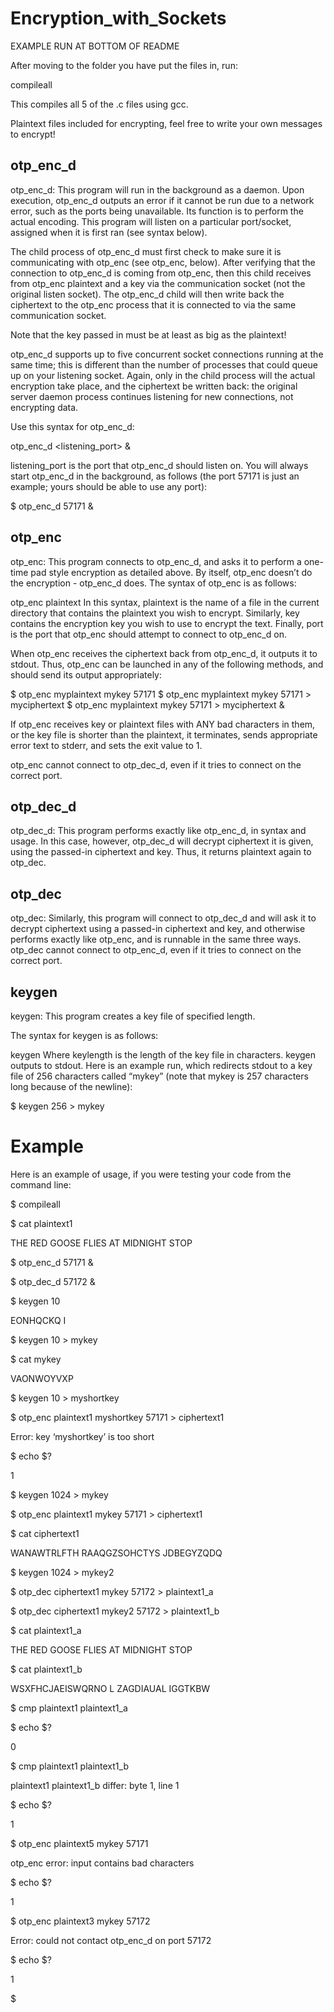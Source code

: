# Encryption_with_Sockets 

EXAMPLE RUN AT BOTTOM OF README

After moving to the folder you have put the files in, run:

compileall

This compiles all 5 of the .c files using gcc.

Plaintext files included for encrypting, feel free to write your own messages to encrypt!

## otp_enc_d
otp_enc_d: This program will run in the background as a daemon. Upon execution, otp_enc_d outputs an error if it cannot be run due to a network error, such as the ports being unavailable. Its function is to perform the actual encoding. This program will listen on a particular port/socket, assigned when it is first ran (see syntax below). 

The child process of otp_enc_d must first check to make sure it is communicating with otp_enc (see otp_enc, below). After verifying that the connection to otp_enc_d is coming from otp_enc, then this child receives from otp_enc plaintext and a key via the communication socket (not the original listen socket). The otp_enc_d child will then write back the ciphertext to the otp_enc process that it is connected to via the same communication socket. 

Note that the key passed in must be at least as big as the plaintext!

otp_enc_d supports up to five concurrent socket connections running at the same time; this is different than the number of processes that could queue up on your listening socket. Again, only in the child process will the actual encryption take place, and the ciphertext be written back: the original server daemon process continues listening for new connections, not encrypting data.

Use this syntax for otp_enc_d:

otp_enc_d <listening_port> &

listening_port is the port that otp_enc_d should listen on. You will always start otp_enc_d in the background, as follows (the port 57171 is just an example; yours should be able to use any port):

$ otp_enc_d 57171 &

## otp_enc
otp_enc: This program connects to otp_enc_d, and asks it to perform a one-time pad style encryption as detailed above. By itself, otp_enc doesn’t do the encryption - otp_enc_d does. The syntax of otp_enc is as follows:

otp_enc plaintext <key> <port>
In this syntax, plaintext is the name of a file in the current directory that contains the plaintext you wish to encrypt. Similarly, key contains the encryption key you wish to use to encrypt the text. Finally, port is the port that otp_enc should attempt to connect to otp_enc_d on.

When otp_enc receives the ciphertext back from otp_enc_d, it outputs it to stdout. Thus, otp_enc can be launched in any of the following methods, and should send its output appropriately:

$ otp_enc myplaintext mykey 57171
$ otp_enc myplaintext mykey 57171 > myciphertext
$ otp_enc myplaintext mykey 57171 > myciphertext &

If otp_enc receives key or plaintext files with ANY bad characters in them, or the key file is shorter than the plaintext,  it  terminates, sends appropriate error text to stderr, and sets the exit value to 1.

otp_enc cannot connect to otp_dec_d, even if it tries to connect on the correct port.

## otp_dec_d
otp_dec_d: This program performs exactly like otp_enc_d, in syntax and usage. In this case, however, otp_dec_d will decrypt ciphertext it is given, using the passed-in ciphertext and key. Thus, it returns plaintext again to otp_dec.

## otp_dec
otp_dec: Similarly, this program will connect to otp_dec_d and will ask it to decrypt ciphertext using a passed-in ciphertext and key, and otherwise performs exactly like otp_enc, and is runnable in the same three ways. otp_dec cannot connect to otp_enc_d, even if it tries to connect on the correct port.

## keygen
keygen: This program creates a key file of specified length.

The syntax for keygen is as follows:

keygen <keylength>
Where keylength is the length of the key file in characters. keygen outputs to stdout. Here is an example run, which redirects stdout to a key file of 256 characters called “mykey” (note that mykey is 257 characters long because of the newline):

$ keygen 256 > mykey

# Example

Here is an example of usage, if you were testing your code from the command line:

$ compileall

$ cat plaintext1

THE RED GOOSE FLIES AT MIDNIGHT STOP

$ otp_enc_d 57171 &

$ otp_dec_d 57172 &

$ keygen 10

EONHQCKQ I

$ keygen 10 > mykey

$ cat mykey

VAONWOYVXP

$ keygen 10 > myshortkey

$ otp_enc plaintext1 myshortkey 57171 > ciphertext1 

Error: key ‘myshortkey’ is too short

$ echo $?

1

$ keygen 1024 > mykey

$ otp_enc plaintext1 mykey 57171 > ciphertext1

$ cat ciphertext1

WANAWTRLFTH RAAQGZSOHCTYS JDBEGYZQDQ

$ keygen 1024 > mykey2

$ otp_dec ciphertext1 mykey 57172 > plaintext1_a

$ otp_dec ciphertext1 mykey2 57172 > plaintext1_b

$ cat plaintext1_a

THE RED GOOSE FLIES AT MIDNIGHT STOP

$ cat plaintext1_b

WSXFHCJAEISWQRNO L ZAGDIAUAL IGGTKBW

$ cmp plaintext1 plaintext1_a

$ echo $?

0

$ cmp plaintext1 plaintext1_b

plaintext1 plaintext1_b differ: byte 1, line 1

$ echo $?

1

$ otp_enc plaintext5 mykey 57171

otp_enc error: input contains bad characters

$ echo $?

1

$ otp_enc plaintext3 mykey 57172

Error: could not contact otp_enc_d on port 57172

$ echo $?

1

$
